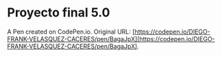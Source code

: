 # Proyecto final 5.0

A Pen created on CodePen.io. Original URL: [https://codepen.io/DIEGO-FRANK-VELASQUEZ-CACERES/pen/BagaJpX](https://codepen.io/DIEGO-FRANK-VELASQUEZ-CACERES/pen/BagaJpX).

